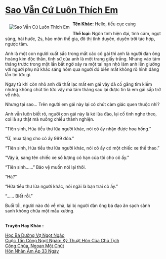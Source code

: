 <a href="https://utruyen.com/truyen/sao-van-cu-luon-thich-em/18771/" title="Sao Vẫn Cứ Luôn Thích Em"><h1>Sao Vẫn Cứ Luôn Thích Em</h1></a><div style="display:table"><img align="right" style="float: left; padding: 10px;" src="https://utruyen.com/images/story/200x260/sao-van-cu-luon-thich-em.jpg" alt="Sao Vẫn Cứ Luôn Thích Em"><b>Tên Khác:</b> Hello, tiểu cục cưng<p></p><b>Thể loại:</b> Ngôn tình hiện đại, tình cảm, ngọt sủng, hài hước, 2s, hào môn thế gia, đô thị tình duyên, duyên trời tác hợp, ngược tâm.<p></p>Anh là một con người xuất sắc trong mắt các cô gái thì anh là người đàn ông hoàng kim độc thân, tình sử của anh là một trang giấy trắng. Nhưng vào tám tháng trước trong một lần bất ngờ xảy ra một tai nạn nhỏ làm anh lên giường với người phụ nữ khác sáng hôm qua người đó biến mất không rõ hình dáng lẫn tin tức gì.<p></p>Ngay từ khi còn nhỏ anh đã thất lạc mất em gái vậy đã cố gắng tìm kiếm nhưng không chút tin tức vậy mà tám tháng sau lại được tin là em gái sắp trở về nhà.<p></p>Nhưng tại sao... Trên người em gái này lại có chút cảm giác quen thuộc nhỉ?<p></p>Anh vẫn luôn biết rõ, người con gái này là kẻ lừa đảo, lại cố tình nghe theo, coi là sự thật mà nuông chiều thành nghiện.<p></p>“Tiên sinh, Hứa tiểu thư lừa người khác, nói cô ấy nhận được hoa hồng.”<p></p>“Ừ, mua tặng cho cô ấy 999 đóa.”<p></p>“Tiên sinh, Hứa tiểu thư lừa người khác, nói cô ấy có một chiếc xe thể thao.”<p></p>“Vậy à, sang tên chiếc xe số lượng có hạn của tôi cho cô ấy.”<p></p>“Tiên sinh……” Bảo vệ muốn nói lại thôi.<p></p>“Hả?”<p></p>“Hứa tiểu thư lừa người khác, nói ngài là bạn trai cô ấy.”<p></p>“…… Biết rồi.”<p></p>Buổi tối, người nào đó về nhà, lại bị người đàn ông bá đạo ăn sạch sành sanh không chừa một mẩu xương.</div><p><br><b>Truyện Hay Khác :</b></p><a href="https://utruyen.com/truyen/hoc-ba-duong-vo-ngot-ngao/18775/" alt="Học Bá Dưỡng Vợ Ngọt Ngào">Học Bá Dưỡng Vợ Ngọt Ngào</a><br/><a href="https://truyenngontinhay.wordpress.com/2019/10/03/cuoc-tan-cong-ngot-ngao-ky-thuat-hon-cua-chu-tich/" alt="Cuộc Tấn Công Ngọt Ngào: Kỹ Thuật Hôn Của Chủ Tịch">Cuộc Tấn Công Ngọt Ngào: Kỹ Thuật Hôn Của Chủ Tịch</a><br/><a href="https://truyenngontinhay.wordpress.com/2019/10/03/cong-chua-ngoan-mot-chut/" alt="Công Chúa, Ngoan Một Chút">Công Chúa, Ngoan Một Chút</a><br/><a href="https://www.flickr.com/photos/184340401@N07/48770094291/" alt="Hôn Nhân Ấm Áp 33 Ngày">Hôn Nhân Ấm Áp 33 Ngày</a><br/>